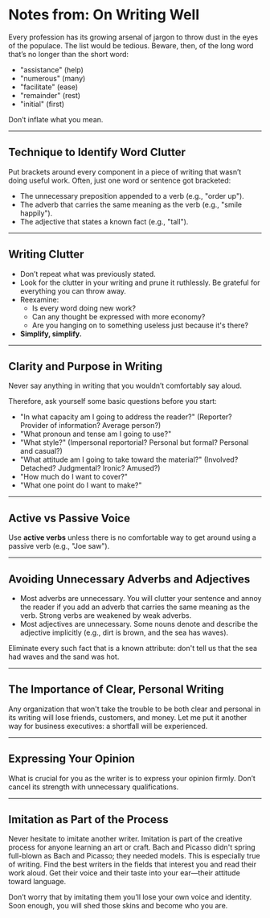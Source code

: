 # Notes from: On Writing Well

Every profession has its growing arsenal of jargon to throw dust in the eyes of the populace. The list would be tedious. Beware, then, of the long word that’s no longer than the short word:  
- "assistance" (help)
- "numerous" (many)
- "facilitate" (ease)
- "remainder" (rest)
- "initial" (first)

Don’t inflate what you mean.

---

## Technique to Identify Word Clutter

Put brackets around every component in a piece of writing that wasn’t doing useful work. Often, just one word or sentence got bracketed:  
- The unnecessary preposition appended to a verb (e.g., "order up").
- The adverb that carries the same meaning as the verb (e.g., "smile happily").
- The adjective that states a known fact (e.g., "tall").

---

## Writing Clutter

- Don’t repeat what was previously stated.
- Look for the clutter in your writing and prune it ruthlessly. Be grateful for everything you can throw away.
- Reexamine:  
  - Is every word doing new work?  
  - Can any thought be expressed with more economy?  
  - Are you hanging on to something useless just because it's there?  
- **Simplify, simplify.**

---

## Clarity and Purpose in Writing

Never say anything in writing that you wouldn’t comfortably say aloud.

Therefore, ask yourself some basic questions before you start:
- "In what capacity am I going to address the reader?" (Reporter? Provider of information? Average person?)
- "What pronoun and tense am I going to use?"
- "What style?" (Impersonal reportorial? Personal but formal? Personal and casual?)
- "What attitude am I going to take toward the material?" (Involved? Detached? Judgmental? Ironic? Amused?)
- "How much do I want to cover?"
- "What one point do I want to make?"

---

## Active vs Passive Voice

Use **active verbs** unless there is no comfortable way to get around using a passive verb (e.g., "Joe saw").

---

## Avoiding Unnecessary Adverbs and Adjectives

- Most adverbs are unnecessary. You will clutter your sentence and annoy the reader if you add an adverb that carries the same meaning as the verb. Strong verbs are weakened by weak adverbs.
- Most adjectives are unnecessary. Some nouns denote and describe the adjective implicitly (e.g., dirt is brown, and the sea has waves).

Eliminate every such fact that is a known attribute: don't tell us that the sea had waves and the sand was hot.

---

## The Importance of Clear, Personal Writing

Any organization that won't take the trouble to be both clear and personal in its writing will lose friends, customers, and money. Let me put it another way for business executives: a shortfall will be experienced.

---

## Expressing Your Opinion

What is crucial for you as the writer is to express your opinion firmly. Don’t cancel its strength with unnecessary qualifications.

---

## Imitation as Part of the Process

Never hesitate to imitate another writer. Imitation is part of the creative process for anyone learning an art or craft. Bach and Picasso didn't spring full-blown as Bach and Picasso; they needed models. This is especially true of writing. Find the best writers in the fields that interest you and read their work aloud. Get their voice and their taste into your ear—their attitude toward language.

Don’t worry that by imitating them you’ll lose your own voice and identity. Soon enough, you will shed those skins and become who you are.
